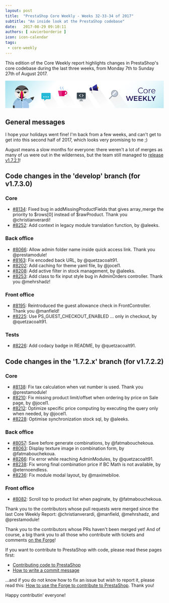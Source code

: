 ```yaml
---
layout: post
title:  "PrestaShop Core Weekly - Weeks 32-33-34 of 2017"
subtitle: "An inside look at the PrestaShop codebase"
date:   2017-08-29 09:10:11
authors: [ xavierborderie ]
icon: icon-calendar
tags:
 - core-weekly
---
```


This edition of the Core Weekly report highlights changes in PrestaShop's core codebase during the last three weeks, from Monday 7th to Sunday 27th of August 2017.

![Core Weekly banner](/assets/images/2017/04/core_weekly_banner.jpg)


## General messages

I hope your holidays went fine! I'm back from a few weeks, and can't get to get into this second half of 2017, which looks very promising to me ;)

August means a slow months for everyone: there weren't a lot of merges as many of us were out in the wilderness, but the team still managed to [release v1.7.2.1](http://build.prestashop.com/news/prestashop-1-7-2-1-maintenance-release/)!


## Code changes in the 'develop' branch (for v1.7.3.0)

### Core

* [#8134](https://github.com/PrestaShop/PrestaShop/pull/8134): Fixed bug in addMissingProductFields that gives array_merge the priority to $rows[0] instead of $rawProduct. Thank you @christianverardi!
* [#8252](https://github.com/PrestaShop/PrestaShop/pull/8252): Add context in legacy module translation function, by @aleeks.


### Back office

* [#8066](https://github.com/PrestaShop/PrestaShop/pull/8066): Allow admin folder name inside quick access link. Thank you @prestamodule!
* [#8163](https://github.com/PrestaShop/PrestaShop/pull/8163): Fix encoded back URL, by @quetzacoalt91.
* [#8202](https://github.com/PrestaShop/PrestaShop/pull/8202): Add caching for theme yaml file, by @jocel1.
* [#8208](https://github.com/PrestaShop/PrestaShop/pull/8208): Add active filter in stock management, by @aleeks.
* [#8253](https://github.com/PrestaShop/PrestaShop/pull/8253): Add class to fix input style bug in AdminOrders controller. Thank you @mehrshadz!


### Front office

* [#8195](https://github.com/PrestaShop/PrestaShop/pull/8195): Reintroduced the guest allowance check in FrontController. Thank you @manfield!
* [#8225](https://github.com/PrestaShop/PrestaShop/pull/8225): Use PS\_GUEST\_CHECKOUT\_ENABLED ... only in checkout, by @quetzacoalt91.


### Tests

* [#8226](https://github.com/PrestaShop/PrestaShop/pull/8226): Add codacy badge in README, by @quetzacoalt91.


## Code changes in the '1.7.2.x' branch (for v1.7.2.2)

### Core

* [#8138](https://github.com/PrestaShop/PrestaShop/pull/8138): Fix tax calculation when vat number is used. Thank you @prestamodule!
* [#8210](https://github.com/PrestaShop/PrestaShop/pull/8210): Fix missing product limit/offset when ordering by price on Sale page, by @jocel1.
* [#8212](https://github.com/PrestaShop/PrestaShop/pull/8212): Optimize specific price computing by executing the query only when needed, by @jocel1.
* [#8228](https://github.com/PrestaShop/PrestaShop/pull/8228): Optimise synchronization stock sql, by @aleeks.


### Back office

* [#8057](https://github.com/PrestaShop/PrestaShop/pull/8057): Save before generate combinations, by @fatmabouchekoua.
* [#8063](https://github.com/PrestaShop/PrestaShop/pull/8063): Display texture image in combination form, by @fatmabouchekoua.
* [#8266](https://github.com/PrestaShop/PrestaShop/pull/8266): Fix error while reaching AdminModules, by @quetzacoalt91.
* [#8238](https://github.com/PrestaShop/PrestaShop/pull/8238): Fix wrong final combination price if BC Math is not available, by @eternoendless.
* [#8236](https://github.com/PrestaShop/PrestaShop/pull/8236): Fix module modal layout, by @maximebiloe.


### Front office

* [#8082](https://github.com/PrestaShop/PrestaShop/pull/8082): Scroll top to product list when paginate, by @fatmabouchekoua.


Thank you to the contributors whose pull requests were merged since the last Core Weekly Report: @christianverardi, @manfield, @mehrshadz, and @prestamodule!

Thank you to the contributors whose PRs haven't been merged yet! And of course, a big thank you to all those who contribute with tickets and comments [on the Forge](http://forge.prestashop.com/)!

If you want to contribute to PrestaShop with code, please read these pages first:

 * [Contributing code to PrestaShop](http://doc.prestashop.com/display/PS16/Contributing+code+to+PrestaShop)
 * [How to write a commit message](http://doc.prestashop.com/display/PS16/How+to+write+a+commit+message)

...and if you do not know how to fix an issue but wish to report it, please read this: [How to use the Forge to contribute to PrestaShop](http://doc.prestashop.com/display/PS16/How+to+use+the+Forge+to+contribute+to+PrestaShop). Thank you!

Happy contributin' everyone!
